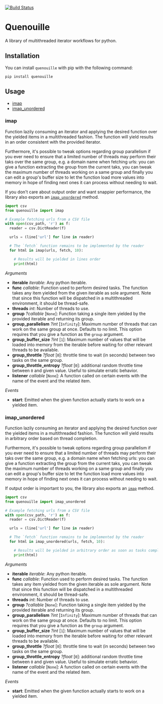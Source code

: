 [![Build Status](https://travis-ci.org/medialab/quenouille.svg)](https://travis-ci.org/medialab/quenouille)

# Quenouille

A library of multithreaded iterator workflows for python.

## Installation

You can install `quenouille` with pip with the following command:

```
pip install quenouille
```

## Usage
* [imap](#imap)
* [imap_unordered](#imapunordered)

### imap

Function lazily consuming an iterator and applying the desired function over the yielded items in a multithreaded fashion. The function will yield results in an order consistent with the provided iterator.

Furthermore, it's possible to tweak options regarding group parallelism if you ever need to ensure that a limited number of threads may perform their taks over the same group, e.g. a domain name when fetching urls: you can give a function extracting the group from the current taks, you can tweak the maximum number of threads working on a same group and finally you can edit a group's buffer size to let the function load more values into memory in hope of finding next ones it can process without needing to wait.

If you don't care about output order and want snappier performance, the library also exports an [`imap_unordered`](#imap_unordered) method.

```python
import csv
from quenouille import imap

# Example fetching urls from a CSV file
with open(csv_path, 'r') as f:
  reader = csv.DictReader(f)

  urls = (line['url'] for line in reader)

  # The `fetch` function remains to be implemented by the reader
  for html in imap(urls, fetch, 10):

    # Results will be yielded in lines order
    print(html)
```

*Arguments*

* **iterable** *iterable*: Any python iterable.
* **func** *callable*: Function used to perform desired tasks. The function takes any item yielded from the given iterable as sole argument. Note that since this function will be dispatched in a multithreaded environment, it should be thread-safe.
* **threads** *int*: Number of threads to use.
* **group** *?callable* [`None`]: Function taking a single item yielded by the provided iterable and returning its group.
* **group_parallelism** *?int* [`Infinity`]: Maximum number of threads that can work on the same group at once. Defaults to no limit. This option requires that you give a function as the `group` argument.
* **group_buffer_size** *?int* [`1`]: Maximum number of values that will be loaded into memory from the iterable before waiting for other relevant threads to be available.
* **group_throttle** *?float* [`0`]: throttle time to wait (in seconds) between two tasks on the same group.
* **group_throttle_entropy** *?float* [`0`]: additional random throttle time between `0` and given value. Useful to simulate erratic behavior.
* **listener** *callable* [`None`]: A function called on certain events with the name of the event and the related item.

*Events*

* **start**: Emitted when the given function actually starts to work on a yielded item.

### imap_unordered

Function lazily consuming an iterator and applying the desired function over the yielded items in a multithreaded fashion. The function will yield results in arbitrary order based on thread completion.

Furthermore, it's possible to tweak options regarding group parallelism if you ever need to ensure that a limited number of threads may perform their taks over the same group, e.g. a domain name when fetching urls: you can give a function extracting the group from the current taks, you can tweak the maximum number of threads working on a same group and finally you can edit a group's buffer size to let the function load more values into memory in hope of finding next ones it can process without needing to wait.

If output order is important to you, the library also exports an [`imap`](#imap) method.

```python
import csv
from quenouille import imap_unordered

# Example fetching urls from a CSV file
with open(csv_path, 'r') as f:
  reader = csv.DictReader(f)

  urls = (line['url'] for line in reader)

  # The `fetch` function remains to be implemented by the reader
  for html in imap_unordered(urls, fetch, 10):

    # Results will be yielded in arbitrary order as soon as tasks complete
    print(html)
```

*Arguments*

* **iterable** *iterable*: Any python iterable.
* **func** *callable*: Function used to perform desired tasks. The function takes any item yielded from the given iterable as sole argument. Note that since this function will be dispatched in a multithreaded environment, it should be thread-safe.
* **threads** *int*: Number of threads to use.
* **group** *?callable* [`None`]: Function taking a single item yielded by the provided iterable and returning its group.
* **group_parallelism** *?int* [`Infinity`]: Maximum number of threads that can work on the same group at once. Defaults to no limit. This option requires that you give a function as the `group` argument.
* **group_buffer_size** *?int* [`1`]: Maximum number of values that will be loaded into memory from the iterable before waiting for other relevant threads to be available.
* **group_throttle** *?float* [`0`]: throttle time to wait (in seconds) between two tasks on the same group.
* **group_throttle_entropy** *?float* [`0`]: additional random throttle time between `0` and given value. Useful to simulate erratic behavior.
* **listener** *callable* [`None`]: A function called on certain events with the name of the event and the related item.

*Events*

* **start**: Emitted when the given function actually starts to work on a yielded item.
